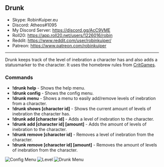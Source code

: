 ## Drunk

* Skype: RobinKuiper.eu
* Discord: Atheos#1095
* My Discord Server: https://discord.gg/AcC9VME
* Roll20: https://app.roll20.net/users/1226016/robin
* Reddit: https://www.reddit.com/user/robinkuiper/
* Patreon: https://www.patreon.com/robinkuiper

---

Drunk keeps track of the level of inebration a character has and also adds a statusmarker to the character. It uses the homebrew rules from [CritGames](http://critgames.com/rpg/dnd-5e-homebrew-drinking-rules/).

### Commands

* **!drunk help** - Shows the help menu.
* **!drunk config** - Shows the config menu.
* **!drunk menu** - Shows a menu to easily add/remove levels of inebration from a character.
* **!drunk shows [character id]** - Shows the current amount of levels of inebration the character has.
* **!drunk add [character id]** - Adds a level of inebration to the character.
* **!drunk add [character id] [amount]** - Adds the amount of levels of inebration to the character.
* **!drunk remove [character id]** - Removes a level of inebration from the character.
* **!drunk remove [character id] [amount]** - Removes the amount of levels of inebration from the character.

![Config Menu](https://i.imgur.com/cbU9NbG.png "Config Menu")
![Level](https://i.imgur.com/CnHHqAo.png "Level")
![Drunk Menu](https://i.imgur.com/Kge9P8J.png "Drunk Menu")